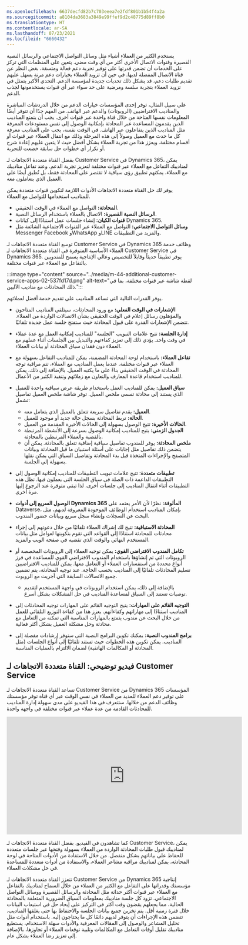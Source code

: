 ```yaml
---
ms.openlocfilehash: 6637decfd82b7c703eeea7e2fdf801b1b54f4a2a
ms.sourcegitcommit: a8104da3683a3849e99ffef9d2c48775d89ff8b0
ms.translationtype: HT
ms.contentlocale: ar-SA
ms.lasthandoff: 07/23/2021
ms.locfileid: "6660432"
---
```

يستخدم الكثير من العملاء أشياء مثل وسائل التواصل الاجتماعي والرسائل النصية القصيرة وقنوات الاتصال الأخرى أكثر من أي وقت مضى. يتعين على المنظمات التي تركز على الخدمات أن تضمن قدرتها على توفير تجربة دعم فعالة ومتسقة، بغض النظر عن قناة الاتصال المفضلة لديها. في حين أن تزويد العملاء بخيارات دعم مرنة يسهل عليهم تقديم طلبات دعم، قد يشكل ذلك تحديات جديدة لمؤسسة الدعم. التحدي الأكبر يتمثل في تزويد العملاء بتجربة سلسة ومرضية على حد سواء عبر أي قنوات يستخدمونها لجذب الدعم.

على سبيل المثال، توفر إحدى المؤسسات خيارات الدعم من خلال الدردشات المباشرة والمناديب الافتراضيين (الروبوتات) والدعم عبر الهاتف. من المهم جدًا أن تتوفر أيضًا المعلومات نفسها المتاحة من خلال قناة واحدة عبر قنوات أخرى. يجب أن يتمتع المناديب الذين يقدمون المساعدة عبر المحادثة بإمكانية الوصول إلى نفس مستودعات المعرفة مثل المناديب الذين يتفاعلون عبر الهاتف. في الوقت نفسه، يجب على المناديب معرفة كل ما حدث مع العميل وصولاً إلى هذه المرحلة وذلك مع انتقال العملاء عبر قنوات أو أقسام مختلفة. ويعزز هذا من تجربة العملاء بشكل أفضل حيث لا يتعين عليهم إعادة شرح أو تكرار أي خطوات حل سابقة خضعت للتجربة.

بفضل القناة متعددة الاتجاهات لـ Customer Service في Dynamics 365، يمكن لمناديبك التفاعل مع العملاء عبر قنوات مختلفة لتعزيز تجربة الدعم. وعند تفاعل مناديبك مع العملاء، يمكنهم تطبيق رؤى سياقية لا تقتصر على المحادثة فقط، بل تُطبق أيضًا على العميل الذي يتعاملون معه.

يوفر لك حل القناة متعددة الاتجاهات الأدوات اللازمة لتكوين قنوات متعددة يمكن للمناديب استخدامها للتواصل مع العملاء.

 -  **المحادثة:** التواصل مع العملاء في الوقت الحقيقي.
 -  **الرسائل النصية القصيرة:** الاتصال بالعملاء باستخدام الرسائل النصية.
 -  **قنوات الكيان:** إنشاء جلسات عمل استنادًا إلى كيانات Dynamics 365.
 -  **وسائل التواصل الاجتماعي:** التواصل مع العملاء عبر القنوات الاجتماعية الشائعة مثل Messenger Facebook وWhatsApp وLINE والمزيد من التطبيقات.

توسع القناة متعددة الاتجاهات لـ Customer Service في Dynamics 365 وظائف خدمة العملاء الأساسية المتوفرة في القناة متعددة الاتجاهات لـ Customer Service في Dynamics 365. يوفر تطبيقاً حديثاً وقابلاً للتخصيص وعالي الإنتاجية يسمح للمندوبين بالتفاعل مع العملاء عبر قنوات مختلفة.

:::image type="content" source="../media/m-44-additional-customer-service-apps-02-537fd17d.png" alt-text="لقطة شاشة عبر قنوات مختلفة، بما في ذلك المحادثات مع مناديب الآليين.":::


يوفر القدرات التالية التي تساعد المناديب على تقديم خدمة أفضل لعملائهم.

 -  **الإشعارات في الوقت الفعلي:** مع ورود المحادثات، سيتلقى المناديب المتاحون والمؤهلون رسائل إعلام في الوقت الحقيقي بشأن الاتصالات الواردة من العملاء. تتضمن الإشعارات القدرة على قبول المحادثة حيث ستفتح جلسة عمل جديدة تلقائيًا.
 -  **إدارة الجلسة:** تتيح علامات التبويب "الجلسة" للمناديب إمكانية العمل مع عدة عملاء في وقت واحد. يؤدي ذلك إلى تعزيز كفاءتهم والتبديل بين الجلسات أثناء عملهم مع العملاء دون فقدان سياق المحادثة أو بيانات العملاء.
 -  **تفاعل العملاء:** باستخدام لوحة المحادثة المضمنة، يمكن للمناديب التفاعل بسهولة مع العملاء عبر قنوات مختلفة. عندما يعمل المناديب مع العملاء، تتم مراقبة توجه المحادثة في الوقت الحقيقي بناءً على ما يكتبه العميل. بالإضافة إلى ذلك، يمكن للمناديب استخدام قاعدة المعارف والتعاون مع زملائهم وتنفيذ الكثير من الأعمال.
 -  **سياق العميل:** يمكن للمناديب العمل باستخدام طريقة عرض سياقية واحدة للعميل الذي يستند إلى محادثة تسمى ملخص العميل. توفر شاشة ملخص العميل تفاصيل تشمل:
    
     -  **العميل:** يقدم تفاصيل سريعة تتعلق بالعميل الذي يتعامل معه.
     -  **الحالة:** تربط المحادثة بسجل حالة جديد أو موجود للعميل.
     -  **الحالات الأخيرة:** تتيح الوصول بسهولة إلى الحالات الأخيرة المقدمة من العميل.
     -  **الجدول الزمني:** يتيح للمناديب إمكانية الوصول بسرعة إلى الأنشطة المرتبطة بالقضية والعملاء المرتبطين بالمحادثة.
     -  **ملخص المحادثة:** يوفر للمندوب تفاصيل سياقية إضافية تتعلق بالمحادثة. يمكن أن يتضمن ذلك تفاصيل مثل إجابات على أسئلة استبيان ما قبل المحادثة وبيانات المتصفح والإجراءات المتخذة قبل بدء المحادثة وتفاصيل السياق التي يمكن نقلها بسهولة إلى الجلسة.
 -  **تطبيقات متعددة**: تتيح علامات تبويب التطبيقات للمناديب إمكانية الوصول إلى التطبيقات الداعمة ذات الصلة في سياق الجلسة التي يعملون فيها. تظل هذه التطبيقات أثناء انتقال المناديب إلى جلسات أخرى، لذا تبقى متوفرة عند الرجوع إليها مرة أخرى.
 -  **الوصول السريع إلى أدوات Dynamics 365 المألوفة:** نظرًا لأن الأمر يعتمد على Dataverse، بإمكان المناديب استخدام الوظائف الموجودة المعروفة لديهم، مثل البحث عن السجلات وإنشاء سجل سريع وبيانات حضور المندوب.
 -  **المحادثة الاستباقية:** تتيح لك إشراك العملاء تلقائيًا من خلال دعوتهم إلى إجراء محادثات للمحادثة استنادًا إلى القواعد التي تقوم بتكوينها لعوامل مثل بيانات المستخدم النهائي والوقت الذي تقضيه في صفحة الويب والمزيد.
 -  **تكامل المندوب الافتراضي القوي:** يمكن توجيه العملاء إلى الروبوتات المخصصة أو الروبوتات التي تم إنشاؤها باستخدام المندوب الافتراضي القوي للمساعدة في فرز أنواع محددة من استفسارات العملاء أو التعامل معها. يمكن للمناديب الافتراضيين تسليم المحادثات تلقائيًا إلى المناديب بحسب الحاجة. عند توجيه المحادثة، يتم تضمين جميع الاتصالات السابقة التي أجريت مع الروبوت.
    
     -  بالإضافة إلى ذلك، يمكن استخدام الروبوتات في واجهة المستخدم لتقديم توصيات تستند إلى السياق لمساعدة المناديب في حل المشكلات بشكل أسرع.
 -  **التوجيه القائم على المهارات:** يتيح التوجيه القائم على المهارات توجيه المحادثات إلى المناديب استنادًا إلى مهاراتهم وكفاءاتهم. يعزز هذا من كفاءة التوزيع التلقائي للعمل من خلال البحث عن مندوب يتمتع بالمهارات المناسبة التي تمكنه من التعامل مع محادثة وحل مشكلة العميل بشكل أكثر فعالية.
 -  **برامج المندوب النصية:** يمكنك تكوين البرامج النصية التي ستوفر إرشادات مفصلة إلى المناديب. يمكن تكوين هذه الخطوات حيث تستند تلقائيًا إلى أنواع الجلسات (مثل المحادثة أو المكالمات الهاتفية) لضمان الالتزام بالعمليات المناسبة.

## <a name="demo-video-omnichannel-for-customer-service"></a>فيديو توضيحي: القناة متعددة الاتجاهات لـ Customer Service

تساعد القناة متعددة الاتجاهات لـ Customer Service من Dynamics 365 المؤسسات على توفير دعم العملاء للعديد من العملاء في نفس الوقت عبر أي قناة توفر مؤسستك وظائف الدعم من خلالها. ستتعرف في هذا الفيديو على مدى سهولة إدارة المناديب للمحادثات القادمة من عدة عملاء عبر قنوات مختلفة في واجهة واحدة.

<iframe src="https://www.microsoft.com/videoplayer/embed/RE4M50n" width="640" height="320" allowfullscreen="true" frameborder="0"></iframe>

كما تشاهدون في الفيديو، بفضل القناة متعددة الاتجاهات لـ Customer Service، يمكن لمناديبك قبول طلبات المحادثة الواردة من العملاء بسهولة وفتحها عبر جلسات متعددة للحفاظ على بياناتهم بشكل منفصل. من خلال الاستفادة من الأدوات المتاحة في لوحة المحادثة، يمكن لمناديبك مراقبة مشاعر العملاء، والاستفادة من أدوات متعددة للمساعدة في حل مشكلات العملاء.

تتعزز القناة متعددة الاتجاهات لـ Customer Service من Dynamics 365 إنتاجية مؤسستك وقدراتها على التفاعل مع الكثير من العملاء من خلال السماح لمناديبك بالتفاعل مع العملاء عبر قنوات أكثر حداثة مثل المحادثة والرسائل القصيرة ووسائل التواصل الاجتماعي. تزود كل جلسة مناديبك بمعلومات السياق الضرورية المتعلقة بالمحادثة الحالية، مما يجعلهم يقضون وقت أكثر في التركيز على إيجاد حل في استيعاب البيانات خلال فترة زمنية أقل. يتم تخزين جميع بيانات الجلسة والاحتفاظ بها حتى يغلقها المناديب. تتضمن هذه الإجراءات أن يتوفر لديهم دائمًا كل ما يحتاجون إليه. باستخدام أدوات مثل تحليل المشاعر والوصول إلى المقالات المعرفية والأدوات سهلة الاستخدام، يستطيع مناديبك تقليل أوقات التعامل مع المكالمات وتلبية توقعات العملاء أو تجاوزها، بالإضافة إلى تعزيز رضا العملاء بشكل عام.
